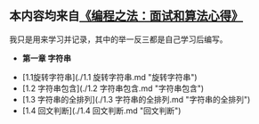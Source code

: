 ## 本内容均来自[《编程之法：面试和算法心得》](https://github.com/julycoding/The-Art-Of-Programming-By-July/tree/master/ebook/zh)
我只是用来学习并记录，其中的举一反三都是自己学习后编写。
* __第一章 字符串__
 + [1.1旋转字符串](./1.1 旋转字符串.md "旋转字符串")
 + [1.2 字符串包含](./1.2 字符串包含.md "字符串包含")
 + [1.3 字符串的全排列](./1.3 字符串的全排列.md "字符串的全排列")
 + [1.4 回文判断](./1.4 回文判断.md "回文判断")
